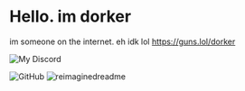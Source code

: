 # Hello. im dorker
im someone on the internet. eh idk lol
https://guns.lol/dorker

![My Discord](https://discord-readme-badge.vercel.app/api?id=1010027106081714239)

<img alt="GitHub" src="https://img.shields.io/badge/dynamic/json?logo=github&label=GitHub+Followers&labelColor=282c34&color=181717&query=%24.data.totalSubs&url=https%3A%2F%2Fapi.spencerwoo.com%2Fsubstats%2F%3Fsource%3Dgithub%26queryKey%3Dmeowgoober&longCache=true"/>


<img src="https://myreadme.vercel.app/api/embed/meowgoober?panels=userstatistics,toprepositories,toplanguages,commitgraph" alt="reimaginedreadme" />
